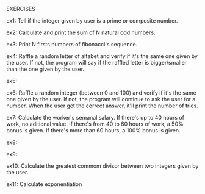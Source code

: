 EXERCISES
<p>ex1: Tell if the integer given by user is a prime or composite number.</p>
<p>ex2: Calculate and print the sum of N natural odd numbers.</p>
<p>ex3: Print N firsts numbers of fibonacci's sequence.</p>
<p>ex4: Raffle a random letter of alfabet and verify if it's the same one given by the user. If not, the program will say if the raffled letter is bigger/smaller than the one given by the user.</p>
<p>ex5: </p>
<p>ex6: Raffle a random integer (between 0 and 100) and verify if it's the same one given by the user. If not, the program will continue to ask the user for a number. When the user get the correct answer, it'll print the number of tries.</p>
<p>ex7: Calculate the worker's semanal salary. If there's up to 40 hours of work, no aditional value. If there's from 40 to 60 hours of work, a 50% bonus is given. If there's more than 60 hours, a 100% bonus is given.</p>
<p>ex8: </p>
<p>ex9: </p>
<p>ex10: Calculate the greatest commom divisor between two integers given by the user.</p>
<p>ex11: Calculate exponentiation</p>
